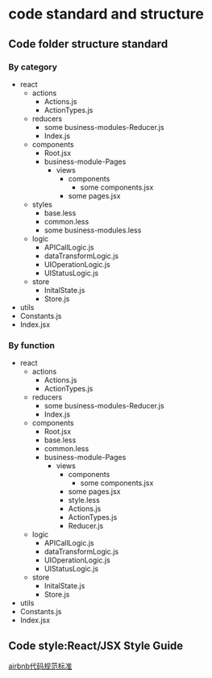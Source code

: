 # code standard and structure
## Code folder structure standard
### By category 
- react
    - actions
        - Actions.js
        - ActionTypes.js
    - reducers
        - some business-modules-Reducer.js
        - Index.js
    - components
        - Root.jsx
        - business-module-Pages
            - views
                - components
                    - some components.jsx
                - some pages.jsx
    - styles
        - base.less
        - common.less
        - some business-modules.less
    - logic
        - APICallLogic.js
        - dataTransformLogic.js
        - UIOperationLogic.js
        - UIStatusLogic.js
    - store
        - InitalState.js
        - Store.js
- utils
- Constants.js
- Index.jsx
### By function
- react
    - actions
        - Actions.js
        - ActionTypes.js
    - reducers
        - some business-modules-Reducer.js
        - Index.js
    - components
        - Root.jsx
        - base.less
        - common.less
        - business-module-Pages
            - views
                - components
                    - some components.jsx
                - some pages.jsx
                - style.less
                - Actions.js
                - ActionTypes.js
                - Reducer.js
    - logic
        - APICallLogic.js
        - dataTransformLogic.js
        - UIOperationLogic.js
        - UIStatusLogic.js
    - store
        - InitalState.js
        - Store.js
- utils
- Constants.js
- Index.jsx
## Code style:React/JSX Style Guide
[airbnb代码规范标准](https://github.com/airbnb/javascript/tree/master/react)
